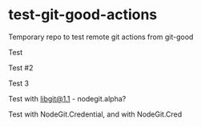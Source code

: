 # test-git-good-actions
Temporary repo to test remote git actions from git-good

Test

Test #2

Test 3

Test with libgit@1.1 - nodegit.alpha?

Test with NodeGit.Credential, and with NodeGit.Cred
